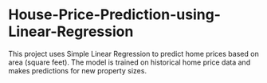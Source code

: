 # House-Price-Prediction-using-Linear-Regression
This project uses Simple Linear Regression to predict home prices based on area (square feet). The model is trained on historical home price data and makes predictions for new property sizes.

